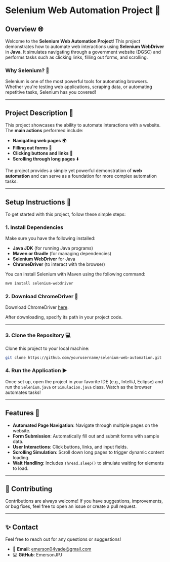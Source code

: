 # Selenium Web Automation Project 🚀

## Overview 🌐

Welcome to the **Selenium Web Automation Project**! This project demonstrates how to automate web interactions using **Selenium WebDriver** in **Java**. It simulates navigating through a government website (DGSC) and performs tasks such as clicking links, filling out forms, and scrolling.

### Why Selenium? 🤔
Selenium is one of the most powerful tools for automating browsers. Whether you're testing web applications, scraping data, or automating repetitive tasks, Selenium has you covered!

---

## Project Description 🎯

This project showcases the ability to automate interactions with a website. The **main actions** performed include:
- **Navigating web pages** 🌍
- **Filling out forms** 📝
- **Clicking buttons and links** 🔗
- **Scrolling through long pages** ⬇️

The project provides a simple yet powerful demonstration of **web automation** and can serve as a foundation for more complex automation tasks.

---

## Setup Instructions 🔧

To get started with this project, follow these simple steps:

### 1. **Install Dependencies**
Make sure you have the following installed:
- **Java JDK** (for running Java programs)
- **Maven or Gradle** (for managing dependencies)
- **Selenium WebDriver** for Java
- **ChromeDriver** (to interact with the browser)

You can install Selenium with Maven using the following command:

```bash
mvn install selenium-webdriver
```

### 2. **Download ChromeDriver** 🔽
Download ChromeDriver [here](https://sites.google.com/a/chromium.org/chromedriver/).

After downloading, specify its path in your project code.

---

### 3. **Clone the Repository** 💻
Clone this project to your local machine:

```bash
git clone https://github.com/yourusername/selenium-web-automation.git
```

### 4. **Run the Application** ▶️
Once set up, open the project in your favorite IDE (e.g., IntelliJ, Eclipse) and run the `Selenium.java` or `Simulacion.java` class. Watch as the browser automates tasks!

---

## Features 🚀

- **Automated Page Navigation**: Navigate through multiple pages on the website.
- **Form Submission**: Automatically fill out and submit forms with sample data.
- **User Interactions**: Click buttons, links, and input fields.
- **Scrolling Simulation**: Scroll down long pages to trigger dynamic content loading.
- **Wait Handling**: Includes `Thread.sleep()` to simulate waiting for elements to load.

---

## 🤝 Contributing

Contributions are always welcome! If you have suggestions, improvements, or bug fixes, feel free to open an issue or create a pull request. 

---

## ✨ Contact  

Feel free to reach out for any questions or suggestions!  

- 📧 **Email**: emerson04vade@gmail.com  
- 💻 **GitHub**: EmersonJPJ 
